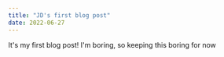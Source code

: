 ```yaml
---
title: "JD's first blog post"
date: 2022-06-27
---
```


It's my first blog post! I'm boring, so keeping this boring for now
